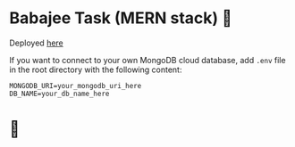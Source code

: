 # Babajee Task (MERN stack) 🎉

Deployed [here](https://babajee.onrender.com/)

If you want to connect to your own MongoDB cloud database, add `.env` file in the root directory with the following content:

`MONGODB_URI=your_mongodb_uri_here`<br>
`DB_NAME=your_db_name_here`

# 🤯
